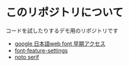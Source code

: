 # このリポジトリについて

コードを試したりするデモ用のリポジトリです

* [google 日本語web font 早期アクセス](https://contiki9.github.io/demo/webfont_early_access_google/)
* [font-feature-settings](https://contiki9.github.io/demo/font-feature-settings/)
* [noto serif](https://contiki9.github.io/demo/noto-serif/)

